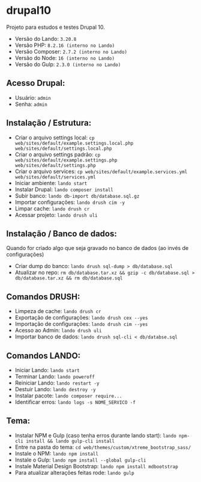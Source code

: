 # drupal10

Projeto para estudos e testes Drupal 10.

- Versão do Lando: ```3.20.8```
- Versão PHP: ```8.2.16 (interno no Lando)```
- Versão Composer: ```2.7.2 (interno no Lando)```
- Versão do Node: ```16 (interno no Lando)```
- Versão do Gulp: ```2.3.0 (interno no Lando)```

## Acesso Drupal:
- Usuário: ```admin```
- Senha: ```admin```

## Instalação / Estrutura:
- Criar o arquivo settings local: ```cp web/sites/default/example.settings.local.php web/sites/default/settings.local.php```
- Criar o arquivo settings padrão: ```cp web/sites/default/example.settings.php web/sites/default/settings.php```
- Criar o arquivo services: ```cp web/sites/default/example.services.yml web/sites/default/services.yml```
- Iniciar ambiente: ```lando start```
- Instalar Drupal: ```lando composer install```
- Subir banco: ```lando db-import db/database.sql.gz```
- Importar configurações: ```lando drush cim -y```
- Limpar cache: ```lando drush cr```
- Acessar projeto: ```lando drush uli```

## Instalação / Banco de dados:
Quando for criado algo que seja gravado no banco de dados (ao invés de configurações)
- Criar dump do banco: ```lando drush sql-dump > db/database.sql```
- Atualizar no repo: ```rm db/database.tar.xz && gzip -c db/database.sql > db/database.tar.xz && rm db/database.sql```

## Comandos DRUSH:
- Limpeza de cache: ```lando drush cr```
- Exportação de configurações: ```lando drush cex --yes```
- Importação de configurações: ```lando drush cim --yes```
- Acesso ao Admin: ```lando drush uli```
- Importar banco de dados: ```lando drush sql-cli < db/databse.sql```

## Comandos LANDO:
- Iniciar Lando: ```lando start```
- Terminar Lando: ```lando poweroff```
- Reiniciar Lando: ```lando restart -y```
- Destuir Lando: ```lando destroy -y```
- Instalar pacote: ```lando composer require...```
- Identificar erros: ```lando logs -s NOME_SERVICO -f```

## Tema:
- Instalar NPM e Gulp (caso tenha erros durante lando start): ```lando npm-cli install && lando gulp-cli install```
- Entre na pasta do tema: ```cd web/themes/custom/xtreme_bootstrap_sass/```
- Instale o NPM: ```lando npm install```
- Instale o Gulp: ```lando npm install --global gulp-cli```
- Instale Material Design Bootstrap: ```lando npm install mdbootstrap```
- Para atualizar alterações feitas rode: ```lando gulp```
